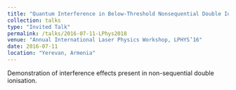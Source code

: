 ```yaml
---
title: "Quantum Interference in Below-Threshold Nonsequential Double Ionisation"
collection: talks
type: "Invited Talk"
permalink: /talks/2016-07-11-LPhys2018
venue: "Annual International Laser Physics Workshop, LPHYS’16"
date: 2016-07-11
location: "Yerevan, Armenia"
---
```


Demonstration of interference effects present in non-sequential double ionisation.
